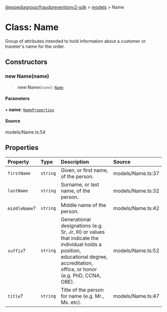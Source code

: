 [@expediagroup/fraudpreventionv2-sdk](../../index.md) > [models](../index.md) > Name

# Class: Name

Group of attributes intended to hold information about a customer or traveler\'s name for the order.

## Constructors

### new Name(name)

> **new Name**(`name`): [`Name`](Name.md)

#### Parameters

▪ **name**: [`NameProperties`](../interfaces/NameProperties.md)

#### Source

models/Name.ts:54

## Properties

| Property | Type | Description | Source |
| :------ | :------ | :------ | :------ |
| `firstName` | `string` | Given, or first name, of the person. | models/Name.ts:37 |
| `lastName` | `string` | Surname, or last name, of the person. | models/Name.ts:32 |
| `middleName`? | `string` | Middle name of the person. | models/Name.ts:42 |
| `suffix`? | `string` | Generational designations (e.g. Sr, Jr, III) or values that indicate the individual holds a position, educational degree, accreditation, office, or honor (e.g. PhD, CCNA, OBE). | models/Name.ts:52 |
| `title`? | `string` | Title of the person for name (e.g. Mr., Ms. etc). | models/Name.ts:47 |
